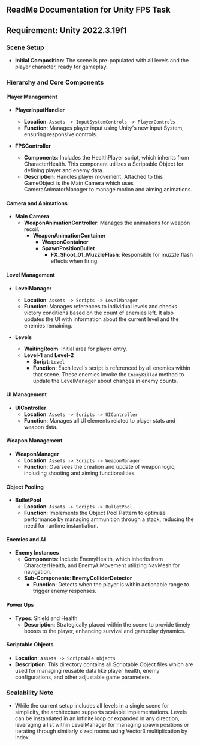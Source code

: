 ## ReadMe Documentation for Unity FPS Task

## Requirement: Unity 2022.3.19f1 <Metal>

### Scene Setup
- **Initial Composition**: The scene is pre-populated with all levels and the player character, ready for gameplay.

### Hierarchy and Core Components

#### Player Management
- **PlayerInputHandler**
  - **Location**: `Assets -> InputSystemControls -> PlayerControls`
  - **Function**: Manages player input using Unity's new Input System, ensuring responsive controls.

- **FPSController**
  - **Components**: Includes the HealthPlayer script, which inherits from CharacterHealth. This component utilizes a Scriptable Object for defining player and enemy data.
  - **Description**: Handles player movement. Attached to this GameObject is the Main Camera which uses CameraAnimatorManager to manage motion and aiming animations.

#### Camera and Animations
- **Main Camera**
  - **WeaponAnimationController**: Manages the animations for weapon recoil.
    - **WeaponAnimationContainer**
      - **WeaponContainer**
      - **SpawnPositionBullet**
        - **FX_Shoot_01_MuzzleFlash**: Responsible for muzzle flash effects when firing.

#### Level Management
- **LevelManager**
  - **Location**: `Assets -> Scripts -> LevelManager`
  - **Function**: Manages references to individual levels and checks victory conditions based on the count of enemies left. It also updates the UI with information about the current level and the enemies remaining.

- **Levels**
  - **WaitingRoom**: Initial area for player entry.
  - **Level-1** and **Level-2**
    - **Script**: `Level`
    - **Function**: Each level's script is referenced by all enemies within that scene. These enemies invoke the `EnemyKilled` method to update the LevelManager about changes in enemy counts.

#### UI Management
- **UIController**
  - **Location**: `Assets -> Scripts -> UIController`
  - **Function**: Manages all UI elements related to player stats and weapon data.

#### Weapon Management
- **WeaponManager**
  - **Location**: `Assets -> Scripts -> WeaponManager`
  - **Function**: Oversees the creation and update of weapon logic, including shooting and aiming functionalities.

#### Object Pooling
- **BulletPool**
  - **Location**: `Assets -> Scripts -> BulletPool`
  - **Function**: Implements the Object Pool Pattern to optimize performance by managing ammunition through a stack, reducing the need for runtime instantiation.

#### Enemies and AI
- **Enemy Instances**
  - **Components**: Include EnemyHealth, which inherits from CharacterHealth, and EnemyAIMovement utilizing NavMesh for navigation.
  - **Sub-Components**: **EnemyColliderDetector**
    - **Function**: Detects when the player is within actionable range to trigger enemy responses.

#### Power Ups
- **Types**: Shield and Health
  - **Description**: Strategically placed within the scene to provide timely boosts to the player, enhancing survival and gameplay dynamics.

#### Scriptable Objects
- **Location**: `Assets -> Scriptable Objects`
- **Description**: This directory contains all Scriptable Object files which are used for managing reusable data like player health, enemy configurations, and other adjustable game parameters.

### Scalability Note
- While the current setup includes all levels in a single scene for simplicity, the architecture supports scalable implementations. Levels can be instantiated in an infinite loop or expanded in any direction, leveraging a list within LevelManager for managing spawn positions or iterating through similarly sized rooms using Vector3 multiplication by index.
